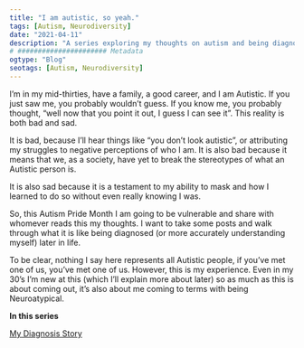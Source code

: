 ```yaml
---
title: "I am autistic, so yeah."
tags: [Autism, Neurodiversity]
date: "2021-04-11"
description: "A series exploring my thoughts on autism and being diagnosed late in life"
# ###################### Metadata
ogtype: "Blog"
seotags: [Autism, Neurodiversity]
---
```


I’m in my mid-thirties, have a family, a good career, and I am Autistic. If you just saw me, you probably wouldn’t guess. If you know me, you probably thought, “well now that you point it out, I guess I can see it”. This reality is both bad and sad. 

It is bad, because I’ll hear things like “you don’t look autistic”, or attributing my struggles to negative perceptions of who I am. It is also bad because it means that we, as a society, have yet to break the stereotypes of what an Autistic person is. 

It is also sad because it is a testament to my ability to mask and how I learned to do so without even really knowing I was. 

So, this Autism Pride Month I am going to be vulnerable and share with whomever reads this my thoughts. I want to take some posts and walk through what it is like being diagnosed (or more accurately understanding myself) later in life.  

To be clear, nothing I say here represents all Autistic people, if you’ve met one of us, you’ve met one of us. However, this is my experience. Even in my 30’s I’m new at this (which I’ll explain more about later) so as much as this is about coming out, it’s also about me coming to terms with being Neuroatypical. 

**In this series**

[My Diagnosis Story](../blog/My-Diagnosis-Story)